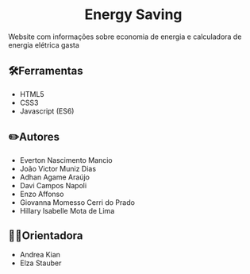 <h1 align="center">
  Energy Saving
</h1>
<p>Website com informações sobre economia de energia e calculadora de energia elétrica gasta</p>

## 🛠️Ferramentas
* HTML5
* CSS3
* Javascript (ES6)

## ✏️Autores
* Everton Nascimento Mancio
* João Victor Muniz Dias
* Adhan Agame Araújo
* Davi Campos Napoli
* Enzo Affonso
* Giovanna Momesso Cerri do Prado
* Hillary Isabelle Mota de Lima

## 👨‍🏫Orientadora
* Andrea Kian
* Elza Stauber
